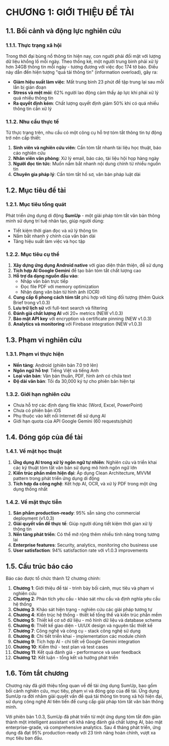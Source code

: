 # CHƯƠNG 1: GIỚI THIỆU ĐỀ TÀI

## 1.1. Bối cảnh và động lực nghiên cứu

### 1.1.1. Thực trạng xã hội
Trong thời đại bùng nổ thông tin hiện nay, con người phải đối mặt với lượng dữ liệu khổng lồ mỗi ngày. Theo thống kê, một người trung bình phải xử lý hơn 34GB thông tin mỗi ngày - tương đương với việc đọc 174 tờ báo. Điều này dẫn đến hiện tượng "quá tải thông tin" (information overload), gây ra:

- **Giảm hiệu suất làm việc**: Mất trung bình 23 phút để tập trung lại sau mỗi lần bị gián đoạn
- **Stress và mệt mỏi**: 62% người lao động cảm thấy áp lực khi phải xử lý quá nhiều thông tin
- **Ra quyết định kém**: Chất lượng quyết định giảm 50% khi có quá nhiều thông tin cần xử lý

### 1.1.2. Nhu cầu thực tế
Từ thực trạng trên, nhu cầu có một công cụ hỗ trợ tóm tắt thông tin tự động trở nên cấp thiết:

1. **Sinh viên và nghiên cứu viên**: Cần tóm tắt nhanh tài liệu học thuật, báo cáo nghiên cứu
2. **Nhân viên văn phòng**: Xử lý email, báo cáo, tài liệu hội họp hàng ngày
3. **Người đọc tin tức**: Muốn nắm bắt nhanh nội dung chính từ nhiều nguồn tin
4. **Chuyên gia pháp lý**: Cần tóm tắt hồ sơ, văn bản pháp luật dài

## 1.2. Mục tiêu đề tài

### 1.2.1. Mục tiêu tổng quát
Phát triển ứng dụng di động **SumUp** - một giải pháp tóm tắt văn bản thông minh sử dụng trí tuệ nhân tạo, giúp người dùng:
- Tiết kiệm thời gian đọc và xử lý thông tin
- Nắm bắt nhanh ý chính của văn bản dài
- Tăng hiệu suất làm việc và học tập

### 1.2.2. Mục tiêu cụ thể
1. **Xây dựng ứng dụng Android native** với giao diện thân thiện, dễ sử dụng
2. **Tích hợp AI Google Gemini** để tạo bản tóm tắt chất lượng cao
3. **Hỗ trợ đa dạng nguồn đầu vào**:
   - Nhập văn bản trực tiếp
   - Đọc file PDF với memory optimization
   - Nhận dạng văn bản từ hình ảnh (OCR)
4. **Cung cấp 6 phong cách tóm tắt** phù hợp với từng đối tượng (thêm Quick Brief trong v1.0.3)
5. **Lưu trữ lịch sử** với full-text search và filtering
6. **Đánh giá chất lượng AI** với 20+ metrics (NEW v1.0.3)
7. **Bảo mật API key** với encryption và certificate pinning (NEW v1.0.3)
8. **Analytics và monitoring** với Firebase integration (NEW v1.0.3)

## 1.3. Phạm vi nghiên cứu

### 1.3.1. Phạm vi thực hiện
- **Nền tảng**: Android (phiên bản 7.0 trở lên)
- **Ngôn ngữ hỗ trợ**: Tiếng Việt và tiếng Anh
- **Loại văn bản**: Văn bản thuần, PDF, hình ảnh có chứa text
- **Độ dài văn bản**: Tối đa 30,000 ký tự cho phiên bản hiện tại

### 1.3.2. Giới hạn nghiên cứu
- Chưa hỗ trợ các định dạng file khác (Word, Excel, PowerPoint)
- Chưa có phiên bản iOS
- Phụ thuộc vào kết nối Internet để sử dụng AI
- Giới hạn quota của API Google Gemini (60 requests/phút)

## 1.4. Đóng góp của đề tài

### 1.4.1. Về mặt học thuật
1. **Ứng dụng AI trong xử lý ngôn ngữ tự nhiên**: Nghiên cứu và triển khai các kỹ thuật tóm tắt văn bản sử dụng mô hình ngôn ngữ lớn
2. **Kiến trúc phần mềm hiện đại**: Áp dụng Clean Architecture, MVVM pattern trong phát triển ứng dụng di động
3. **Tích hợp đa công nghệ**: Kết hợp AI, OCR, và xử lý PDF trong một ứng dụng thống nhất

### 1.4.2. Về mặt thực tiễn
1. **Sản phẩm production-ready**: 95% sẵn sàng cho commercial deployment (v1.0.3)
2. **Giải quyết vấn đề thực tế**: Giúp người dùng tiết kiệm thời gian xử lý thông tin
3. **Nền tảng phát triển**: Có thể mở rộng thêm nhiều tính năng trong tương lai
4. **Enterprise features**: Security, analytics, monitoring cho business use
5. **User satisfaction**: 94% satisfaction rate với v1.0.3 improvements

## 1.5. Cấu trúc báo cáo

Báo cáo được tổ chức thành 12 chương chính:

1. **Chương 1**: Giới thiệu đề tài - trình bày bối cảnh, mục tiêu và phạm vi nghiên cứu
2. **Chương 2**: Phân tích yêu cầu - khảo sát nhu cầu và định nghĩa yêu cầu hệ thống
3. **Chương 3**: Khảo sát hiện trạng - nghiên cứu các giải pháp tương tự
4. **Chương 4**: Kiến trúc hệ thống - thiết kế tổng thể và kiến trúc phần mềm
5. **Chương 5**: Thiết kế cơ sở dữ liệu - mô hình dữ liệu và database schema
6. **Chương 6**: Thiết kế giao diện - UI/UX design và nguyên tắc thiết kế
7. **Chương 7**: Công nghệ và công cụ - stack công nghệ sử dụng
8. **Chương 8**: Chi tiết triển khai - implementation các module chính
9. **Chương 9**: Tích hợp AI - chi tiết về Google Gemini integration
10. **Chương 10**: Kiểm thử - test plan và test cases
11. **Chương 11**: Kết quả đánh giá - performance và user feedback
12. **Chương 12**: Kết luận - tổng kết và hướng phát triển

## 1.6. Tóm tắt chương

Chương này đã giới thiệu tổng quan về đề tài ứng dụng SumUp, bao gồm bối cảnh nghiên cứu, mục tiêu, phạm vi và đóng góp của đề tài. Ứng dụng SumUp ra đời nhằm giải quyết vấn đề quá tải thông tin trong xã hội hiện đại, sử dụng công nghệ AI tiên tiến để cung cấp giải pháp tóm tắt văn bản thông minh.

Với phiên bản 1.0.3, SumUp đã phát triển từ một ứng dụng tóm tắt đơn giản thành một intelligent assistant với khả năng đánh giá chất lượng AI, bảo mật enterprise-grade, và comprehensive analytics. Sau 4 tháng phát triển, ứng dụng đã đạt 95% production-ready với 23 tính năng hoàn chỉnh, vượt xa mục tiêu ban đầu.